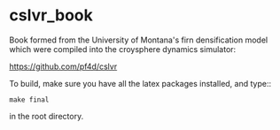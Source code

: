 # cslvr_book
Book formed from the University of Montana's firn densification model which were compiled into the croysphere dynamics simulator:

https://github.com/pf4d/cslvr

To build, make sure you have all the latex packages installed, and type::

    make final

in the root directory.
